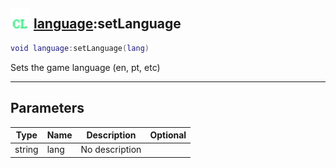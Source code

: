 ## <img src="../../.gitbook/assets/client.png" width="32" height="32" /> [language](../language/README.md):setLanguage

```lua
void language:setLanguage(lang)
```

Sets the game language (en, pt, etc)<br>

-----------------
## Parameters

| Type   | Name | Description | Optional |
| ------ | ---- | ----------- | -------: |
| string | lang | No description |  |
